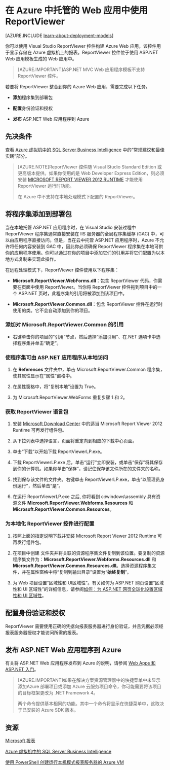 <properties 
	pageTitle="在 Web 应用中使用 ReportViewer | Azure"
	description="本主题介绍如何使用 Visual Studio ReportViewer 控件构建 Azure Web 应用，该控件用于显示存储在 Azure 虚拟机上的报表。"
	services="virtual-machines-windows"
	documentationCenter="na"
	authors="guyinacube"
	manager="jhubbard"
	editor="monicar" 
	tags="azure-service-management" />
<tags 
	ms.service="virtual-machines-windows"
	ms.devlang="na"
	ms.topic="article"
	ms.tgt_pltfrm="vm-windows-sql-server"
	ms.workload="infrastructure-services"
	ms.date="10/04/2016"
	wacn.date="05/24/2016"
	ms.author="asaxton" />

# 在 Azure 中托管的 Web 应用中使用 ReportViewer

[AZURE.INCLUDE [learn-about-deployment-models](../../includes/learn-about-deployment-models-classic-include.md)]

你可以使用 Visual Studio ReportViewer 控件构建 Azure Web 应用，该控件用于显示存储在 Azure 虚拟机上的报表。ReportViewer 控件位于使用 ASP.NET Web 应用模板生成的 Web 应用中。

>[AZURE.IMPORTANT]ASP.NET MVC Web 应用程序模板不支持 ReportViewer 控件。

若要将 ReportViewer 整合到你的 Azure Web 应用，需要完成以下任务。

- **添加**程序集到部署包

- **配置**身份验证和授权

- **发布** ASP.NET Web 应用程序到 Azure

## 先决条件

查看 [Azure 虚拟机中的 SQL Server Business Intelligence](/documentation/articles/virtual-machines-windows-classic-ps-sql-bi/) 中的“常规建议和最佳实践”部分。

>[AZURE.NOTE]ReportViewer 控件随 Visual Studio Standard Edition 或更高版本提供。如果你使用的是 Web Developer Express Edition，则必须安装 [MICROSOFT REPORT VIEWER 2012 RUNTIME](https://www.microsoft.com/download/details.aspx?id=35747) 才能使用 ReportViewer 运行时功能。
><p>在 Azure 中不支持在本地处理模式下配置的 ReportViewer。


## 将程序集添加到部署包

当在本地托管 ASP.NET 应用程序时，在 Visual Studio 安装过程中 ReportViewer 程序集通常直接安装在 IIS 服务器的全局程序集缓存 (GAC) 中，可以由应用程序直接访问。但是，当在云中托管 ASP.NET 应用程序时，Azure 不允许将任何内容安装到 GAC 中，因此你必须确保 ReportViewer 程序集在本地可供你的应用程序使用。你可以通过在你的项目中添加它们的引用并将它们配置为以本地方式复制来实现此操作。

在远程处理模式下，ReportViewer 控件使用以下程序集：

- **Microsoft.ReportViewer.WebForms.dll**：包含 ReportViewer 代码，你需要在页面中使用 ReportViewer。当你将 ReportViewer 控件拖到项目中的一个 ASP.NET 页时，此程序集的引用将被添加到该项目中。

- **Microsoft.ReportViewer.Common.dll**：包含 ReportViewer 控件在运行时使用的类。它不会自动添加到你的项目。

### 添加对 Microsoft.ReportViewer.Common 的引用

- 右键单击你的项目的“引用”节点，然后选择“添加引用”、在.NET 选项卡中选择程序集并单击“确定”。

### 使程序集可由 ASP.NET 应用程序从本地访问

1. 在 **References** 文件夹中，单击 Microsoft.ReportViewer.Common 程序集，使其属性显示在“属性”窗格中。

1. 在属性窗格中，将“复制本地”设置为 True。

1. 为 Microsoft.ReportViewer.WebForms 重复步骤 1 和 2。

### 获取 ReportViewer 语言包

1. 安装 [Microsoft Download Center](http://go.microsoft.com/fwlink/?LinkId=317386) 中的适当 Microsoft Report Viewer 2012 Runtime 可再发行组件包。

1. 从下拉列表中选择语言，页面将重定向到相应的下载中心页面。

1. 单击“下载”以开始下载 ReportViewerLP.exe。

1. 下载 ReportViewerLP.exe 后，单击“运行”立即安装，或单击“保存”将其保存到你的计算机。如果你单击“保存”，请记住保存该文件所在的文件夹的名称。

1. 找到保存该文件的文件夹。右键单击 ReportViewerLP.exe，单击“以管理员身份运行”，然后单击“是”。

1. 在运行 ReportViewerLP.exe 之后, 你将看到 c:\\windows\\assembly 具有资源文件 **Microsoft.ReportViewer.Webforms.Resources** 和 **Microsoft.ReportViewer.Common.Resources**。

### 为本地化 ReportViewer 控件进行配置

1. 按照上面的指定说明下载并安装 Microsoft Report Viewer 2012 Runtime 可再发行组件包。

1. 在项目中创建 <language> 文件夹并将关联的资源程序集文件复制到该位置。要复制的资源程序集文件为：**Microsoft.ReportViewer.Webforms.Resources.dll** 和 **Microsoft.ReportViewer.Common.Resources.dll**。选择资源程序集文件，并在属性窗格中将“复制到输出目录”设置为“**始终复制**”。

1. 为 Web 项目设置“区域性和 UI区域性”。有关如何为 ASP.NET 网页设置“区域性和 UI 区域性”的详细信息，请参阅[如何：为 ASP.NET 网页全球化设置区域性和 UI 区域性](https://msdn.microsoft.com/zh-cn/library/bz9tc508.aspx)。

## 配置身份验证和授权

ReportViewer 需要使用正确的凭据向报表服务器进行身份验证，并且凭据必须经报表服务器授权才能访问所需的报表。

## 发布 ASP.NET Web 应用程序到 Azure

有关将 ASP.NET Web 应用程序发布到 Azure 的说明，请参阅 [Web Apps 和 ASP.NET 入门](/documentation/articles/web-sites-dotnet-get-started/)。

>[AZURE.IMPORTANT]如果在解决方案资源管理器中的快捷菜单中未显示添加Azure 部署项目或添加 Azure 云服务项目命令，你可能需要将该项目的目标框架更改为 .NET Framework 4。
><p>两个命令提供基本相同的功能。其中一个命令将显示在快捷菜单中，这取决于已安装的 Azure SDK 版本。

## 资源

[Microsoft 报表](https://msdn.microsoft.com/zh-cn/library/bb885185.aspx)

[Azure 虚拟机中的 SQL Server Business Intelligence](/documentation/articles/virtual-machines-windows-classic-ps-sql-bi/)

[使用 PowerShell 创建运行本机模式报表服务器的 Azure VM](/documentation/articles/virtual-machines-windows-classic-ps-sql-report/)

<!---HONumber=Mooncake_0104_2016-->